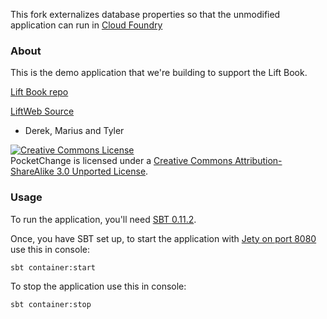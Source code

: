 This fork externalizes database properties so that the unmodified application can run in <a href="http://cloudfoundry.org">Cloud Foundry</a>

### About

This is the demo application that we're building to support the Lift Book.

[Lift Book repo](http://www.github.com/tjweir/liftbook/)

[LiftWeb Source](http://www.github.com/lift/framework)

- Derek, Marius and Tyler

<a rel="license" href="http://creativecommons.org/licenses/by-sa/3.0/"><img alt="Creative Commons License" style="border-width:0" src="http://i.creativecommons.org/l/by-sa/3.0/88x31.png" /></a><br /><span xmlns:dct="http://purl.org/dc/terms/" property="dct:title">PocketChange</span> is licensed under a <a rel="license" href="http://creativecommons.org/licenses/by-sa/3.0/">Creative Commons Attribution-ShareAlike 3.0 Unported License</a>.

### Usage

To run the application, you'll need [SBT 0.11.2](https://github.com/harrah/xsbt/wiki/Getting-Started-Setup).

Once, you have SBT set up, to start the application with [Jety on port 8080](http://localhost:8080) use this in console:

    sbt container:start

To stop the application use this in console:

    sbt container:stop
